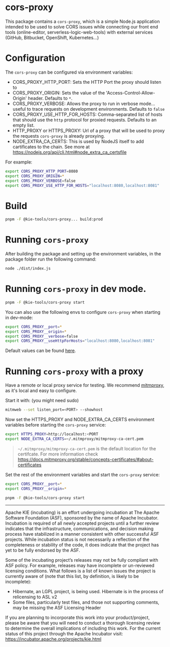 <!--
   Licensed to the Apache Software Foundation (ASF) under one
   or more contributor license agreements.  See the NOTICE file
   distributed with this work for additional information
   regarding copyright ownership.  The ASF licenses this file
   to you under the Apache License, Version 2.0 (the
   "License"); you may not use this file except in compliance
   with the License.  You may obtain a copy of the License at
     http://www.apache.org/licenses/LICENSE-2.0
   Unless required by applicable law or agreed to in writing,
   software distributed under the License is distributed on an
   "AS IS" BASIS, WITHOUT WARRANTIES OR CONDITIONS OF ANY
   KIND, either express or implied.  See the License for the
   specific language governing permissions and limitations
   under the License.
-->

# cors-proxy

This package contains a `cors-proxy`, which is a simple Node.js application intended to be used to solve CORS issues while connecting our front end tools (online-editor, serverless-logic-web-tools) with external services (GitHub, Bitbucket, OpenShift, Kubernetes...)

# Configuration

The `cors-proxy` can be configured via environment variables:

- CORS_PROXY_HTTP_PORT: Sets the HTTP Port the proxy should listen to
- CORS_PROXY_ORIGIN: Sets the value of the 'Access-Control-Allow-Origin' header. Defaults to `*`.
- CORS_PROXY_VERBOSE: Allows the proxy to run in verbose mode... useful to trace requests on development environments. Defaults to `false`
- CORS_PROXY_USE_HTTP_FOR_HOSTS: Comma-separated list of hosts that should use the `http` protocol for proxied requests. Defaults to an empty list.
- HTTP_PROXY or HTTPS_PROXY: Url of a proxy that will be used to proxy the requests `cors-proxy` is already proxying.
- NODE_EXTRA_CA_CERTS: This is used by NodeJS itself to add cartificates to the chain. See more at https://nodejs.org/api/cli.html#node_extra_ca_certsfile

For example:

```bash
export CORS_PROXY_HTTP_PORT=8080
export CORS_PROXY_ORIGIN=*
export CORS_PROXY_VERBOSE=false
export CORS_PROXY_USE_HTTP_FOR_HOSTS="localhost:8080,localhost:8081"
```

# Build

```bash
pnpm -F @kie-tools/cors-proxy... build:prod
```

# Running `cors-proxy`

After building the package and setting up the environment variables, in the package folder run the following command:

```bash
node ./dist/index.js
```

# Running `cors-proxy` in dev mode.

```bash
pnpm -F @kie-tools/cors-proxy start
```

You can also use the following envs to configure `cors-proxy` when starting in dev-mode:

```bash
export CORS_PROXY__port=*
export CORS_PROXY__origin=*
export CORS_PROXY__verbose=false
export CORS_PROXY__useHttpForHosts="localhost:8080,localhost:8081"
```

Default values can be found [here](./env/index.js).

# Running `cors-proxy` with a proxy

Have a remote or local proxy service for testing. We recommend [mitmproxy](https://mitmproxy.org/), as it's local and easy to configure.

Start it with: (you might need sudo)

```bash
mitmweb --set listen_port=<PORT> --showhost
```

Now set the HTTPS_PROXY and NODE_EXTRA_CA_CERTS environment variables before starting the `cors-proxy` service:

```bash
export HTTPS_PROXY=http://localhost:<PORT
export NODE_EXTRA_CA_CERTS=~/.mitmproxy/mitmproxy-ca-cert.pem
```

> `~/.mitmproxy/mitmproxy-ca-cert.pem` is the default location for the certifcate. For more information check https://docs.mitmproxy.org/stable/concepts-certificates/#about-certificates

Set the rest of the environment variables and start the `cors-proxy` service:

```bash
export CORS_PROXY__port=*
export CORS_PROXY__origin=*

pnpm -F @kie-tools/cors-proxy start
```

---

Apache KIE (incubating) is an effort undergoing incubation at The Apache Software
Foundation (ASF), sponsored by the name of Apache Incubator. Incubation is
required of all newly accepted projects until a further review indicates that
the infrastructure, communications, and decision making process have stabilized
in a manner consistent with other successful ASF projects. While incubation
status is not necessarily a reflection of the completeness or stability of the
code, it does indicate that the project has yet to be fully endorsed by the ASF.

Some of the incubating project’s releases may not be fully compliant with ASF
policy. For example, releases may have incomplete or un-reviewed licensing
conditions. What follows is a list of known issues the project is currently
aware of (note that this list, by definition, is likely to be incomplete):

- Hibernate, an LGPL project, is being used. Hibernate is in the process of
  relicensing to ASL v2
- Some files, particularly test files, and those not supporting comments, may
  be missing the ASF Licensing Header

If you are planning to incorporate this work into your product/project, please
be aware that you will need to conduct a thorough licensing review to determine
the overall implications of including this work. For the current status of this
project through the Apache Incubator visit:
https://incubator.apache.org/projects/kie.html
